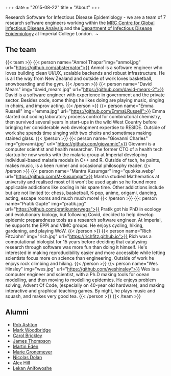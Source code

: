 +++
date = "2015-08-22"
title = "About"
+++

Research Software for Infectious Disease Epidemiology - we are a team of 7 research software engineers working within the [MRC Centre for Global Infectious Disease Analysis](https://www.imperial.ac.uk/mrc-global-infectious-disease-analysis) and the [Department of Infectious Disease Epidemiology](https://www.imperial.ac.uk/school-public-health/infectious-disease-epidemiology) at Imperial College London.
 ~
## The team

{{< team >}}
{{< person name="Anmol Thapar"img="anmol.jpg" url="https://github.com/absternator">}}
Anmol is a software engineer who loves building clean UI/UX, scalable backends and robust infrastructure. He is all the way from New Zealand and outside of work loves basketball, snowboarding and the gym.
{{< /person >}}
{{< person name="David Mears" img="david_mears.jpg" url="https://github.com/david-mears-2">}}
David is a software engineer with experience in government and the private sector. Besides code, some things he likes doing are playing music, singing in choirs, and improv acting.
{{< /person >}}
{{< person name="Emma Russell" img="emma.jpg" url="https://github.com/EmmaLRussell">}}
Emma started out coding laboratory process control for combinatorial chemistry, then survived several years 
in start-ups in the wild West Country before bringing her considerable web development expertise to RESIDE.
Outside of work she spends time singing with two choirs and sometimes making stained glass.
{{< /person >}}
{{< person name="Giovanni Charles" img="giovanni.jpg" url="https://github.com/giovannic">}}
Giovanni is a computer scientist and health researcher. The former CTO of a health tech startup he now works
with the malaria group at Imperial developing individual-based malaria models in C++ and R. Outside of tech,
he paints, makes music, is a keen runner and occasional philosophy reader.
{{< /person >}}
{{< person name="Mantra Kusumgar" img="quokka.webp" url="https://github.com/M-Kusumgar">}}
Mantra studied Mathematics at university and realised most of it won't be used again so he found more applicable addictions like coding in his spare time. Other addictions include but are not limited to: chess, basketball, K-pop, anime, origami, dancing, acting, escape rooms and much much more!
{{< /person >}}
{{< person name="Pratik Gupte" img="pratik.jpg" url="https://github.com/pratikunterwegs">}}
Pratik got his PhD in ecology and evolutionary biology, but following Covid, decided to help develop epidemic preparedness tools as a research software engineer. At Imperial, he supports the EPPI and VIMC groups. He enjoys cycling, hiking, gardening, and playing WoW.
{{< /person >}}
{{< person name="Rich FitzJohn" img="rich.jpg" url="https://richfitz.github.io">}}
Rich was a computational biologist for 15 years before deciding that catalysing research through software was more fun than doing it himself. He's interested in making reproducibility easier and more accessible while letting scientists focus more on science than engineering. Outside of work he enjoys rock climbing and hiking.
{{< /person >}}
{{< person name="Wes Hinsley" img="wes.jpg" url="https://github.com/weshinsley">}}
Wes is a computer engineer and scientist, with a Ph.D making tools for ocean modelling, and then moving to modelling epidemics. He enjoys problem solving, Advent Of Code, (especially on 40-year old hardware), and making interactive and graphical teaching games. By night, he plays music and squash, and makes very good tea.
{{< /person >}}
{{< /team >}}

## Alumni

* [Rob Ashton](https://github.com/r-ash)
* [Mark Woodbridge](https://markwoodbridge.com/)
* [Carol Brickley](https://github.com/ceeb950)
* [James Thompson](https://github.com/JamesThompson1729)
* [Martin Eden](https://github.com/martineden)
* [Marie Gronemeyer](https://github.com/muppi1993)
* [Nicolas Dolan](https://github.com/Nicolas-Dolan)
* [Alex Hill](https://github.com/hillalex)
* [Lekan Anifowoshe](https://github.com/LekanAnni)

